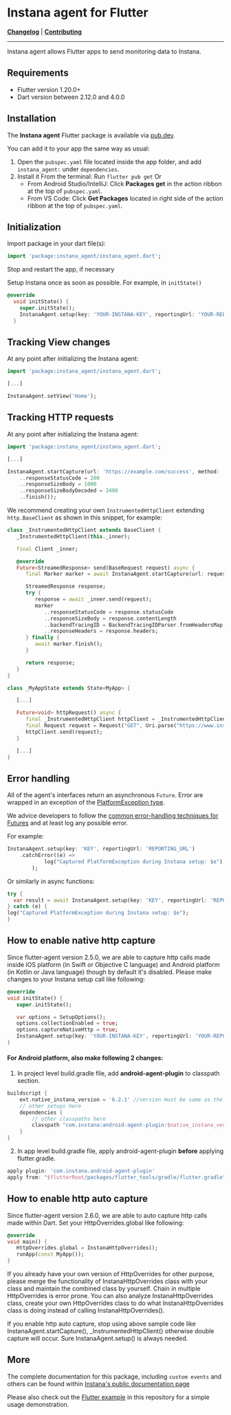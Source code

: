 # Instana agent for Flutter

**[Changelog](CHANGELOG.md)** |
**[Contributing](CONTRIBUTING.md)**

---

Instana agent allows Flutter apps to send monitoring data to Instana. 

## Requirements
- Flutter version 1.20.0+
- Dart version between 2.12.0 and 4.0.0

## Installation

The **Instana agent** Flutter package is available via [pub.dev](https://pub.dev/). 

You can add it to your app the same way as usual:

1. Open the `pubspec.yaml` file located inside the app folder, and add `instana_agent:` under `dependencies`.
2. Install it
From the terminal: Run `flutter pub get`
Or
    * From Android Studio/IntelliJ: Click **Packages get** in the action ribbon at the top of `pubspec.yaml`.
    * From VS Code: Click **Get Packages** located in right side of the action ribbon at the top of `pubspec.yaml`.

## Initialization

Import package in your dart file(s):

```dart
import 'package:instana_agent/instana_agent.dart';
```

Stop and restart the app, if necessary

Setup Instana once as soon as possible. For example, in `initState()`

```dart
@override
  void initState() {
    super.initState();
    InstanaAgent.setup(key: 'YOUR-INSTANA-KEY', reportingUrl: 'YOUR-REPORTING_URL');
  }
```

## Tracking View changes

At any point after initializing the Instana agent:

```dart
import 'package:instana_agent/instana_agent.dart';

[...]

InstanaAgent.setView('Home');
```

## Tracking HTTP requests

At any point after initializing the Instana agent:

```dart
import 'package:instana_agent/instana_agent.dart';

[...]

InstanaAgent.startCapture(url: 'https://example.com/success', method: 'GET').then((marker) => marker
    ..responseStatusCode = 200
    ..responseSizeBody = 1000
    ..responseSizeBodyDecoded = 2400
    ..finish());
```

We recommend creating your own `InstrumentedHttpClient` extending `http.BaseClient` as shown in this snippet, for example:

```dart
class _InstrumentedHttpClient extends BaseClient {
   _InstrumentedHttpClient(this._inner);

   final Client _inner;

   @override
   Future<StreamedResponse> send(BaseRequest request) async {
      final Marker marker = await InstanaAgent.startCapture(url: request.url.toString(), method: request.method);

      StreamedResponse response;
      try {
         response = await _inner.send(request);
         marker
            ..responseStatusCode = response.statusCode
            ..responseSizeBody = response.contentLength
            ..backendTracingID = BackendTracingIDParser.fromHeadersMap(response.headers)
            ..responseHeaders = response.headers;
      } finally {
         await marker.finish();
      }

      return response;
   }
}

class _MyAppState extends State<MyApp> {

   [...]

   Future<void> httpRequest() async {
      final _InstrumentedHttpClient httpClient = _InstrumentedHttpClient(Client());
      final Request request = Request("GET", Uri.parse("https://www.instana.com"));
      httpClient.send(request);
   }

   [...]
}
```

## Error handling

All of the agent's interfaces return an asynchronous `Future`. Error are wrapped in an exception of the [PlatformException type](https://api.flutter.dev/flutter/services/PlatformException-class.html).

We advice developers to follow the [common error-handling techniques for Futures](https://dart.dev/guides/libraries/futures-error-handling) and at least log any possible error.

For example:

```dart
InstanaAgent.setup(key: 'KEY', reportingUrl: 'REPORTING_URL')
    .catchError((e) => 
            log("Captured PlatformException during Instana setup: $e")
        );
```

Or similarly in async functions:

```dart
try {
  var result = await InstanaAgent.setup(key: 'KEY', reportingUrl: 'REPORTING_URL');
} catch (e) {
log("Captured PlatformException during Instana setup: $e");
}
```

## How to enable native http capture
Since flutter-agent version 2.5.0, we are able to capture http calls made inside iOS platform (in Swift or Objective C language) and Android platform (in Kotlin or Java language) though by default it's disabled.
Please make changes to your Instana setup call like following:
```dart
@override
void initState() {
   super.initState();

   var options = SetupOptions();
   options.collectionEnabled = true;
   options.captureNativeHttp = true;
   InstanaAgent.setup(key: 'YOUR-INSTANA-KEY', reportingUrl: 'YOUR-REPORTING_URL', options: options);
}
```

#### For Android platform, also make following 2 changes:

1. In project level build.gradle file, add **android-agent-plugin** to classpath section.
```groovy
buildscript {
    ext.native_instana_version = '6.2.1' //version must be same as the android-agent version used by flutter-agent
    // other setups here
    dependencies {
        // other classpaths here
        classpath "com.instana:android-agent-plugin:$native_instana_version"
    }
}
```

2. In app level build.gradle file, apply android-agent-plugin **before** applying flutter.gradle.
```groovy
apply plugin: 'com.instana.android-agent-plugin'
apply from: "$flutterRoot/packages/flutter_tools/gradle/flutter.gradle"
```

## How to enable http auto capture
Since flutter-agent version 2.6.0, we are able to auto capture http calls made within Dart. Set your HttpOverrides.global like following:
```dart
@override
void main() {
   HttpOverrides.global = InstanaHttpOverrides();
   runApp(const MyApp());
}
```
If you already have your own version of HttpOverrides for other purpose, please merge the functionality of InstanaHttpOverrides class with your class and maintain the combined class by yourself. Chain in multiple HttpOverrides is error prone.
You can also analyze InstanaHttpOverrides class, create your own HttpOverrides class to do what InstanaHttpOverrides class is doing instead of calling InstanaHttpOverrides().

If you enable http auto capture, stop using above sample code like InstanaAgent.startCapture(), _InstrumentedHttpClient() otherwise double capture will occur. Sure InstanaAgent.setup() is always needed.

## More

The complete documentation for this package, including `custom events` and others can be found within [Instana's public documentation page](https://www.ibm.com/docs/en/instana-observability/current?topic=applications-flutter-monitoring-api)

Please also check out the [Flutter example](https://github.com/instana/flutter-agent/tree/main/example) in this repository for a simple usage demonstration.
